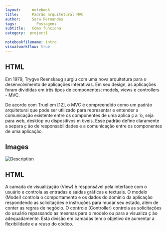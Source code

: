 ```yaml
---
layout:     notebook
title:      Padrão arquitetural MVC
author:     Sara Fernandes
tags: 		  Postagens
subtitle:   Como funciona
category:  project1

notebookfilename: intro
visualworkflow: true
---
```


## HTML

Em 1979, Trygve Reenskaug surgiu com uma nova arquitetura para o desenvolvimento de aplicações interativas. Em seu design, as aplicações foram divididas em três tipos de componentes: models, views e controllers - MVC.

De acordo com Truel em [12], o MVC  ́e compreendido como um padrão arquitetural que pode ser utilizado para representar e entender a comunicação existente entre os componentes de uma aplica ̧c a  ̃ o, seja para web, desktop ou dispositivos m ́oveis. Esse padrão define claramente a separa ̧c ̃ao de responsabilidades e a comunicação entre os componentes de uma aplicação.

## Images
![Description](http://projectpages.github.io/project-pages/img/mvc.png)

## HTML

A camada de visualização (View)  ́e responsável pela interface com o usuário e controla as entradas e saídas gráficas e textuais. O modelo (Model) controla o comportamento e os dados do domínio da aplicação respondendo as solicitações e instruções para mudar seu estado, além de conter as regras de negócio. O controle (Controller) controla as solicitações
do usuário repassando as mesmas para o modelo ou para a visualiza ̧c ̃ao adequadamente. Esta divisão em camadas tem o objetivo de aumentar a flexibilidade e a reuso do códico.
